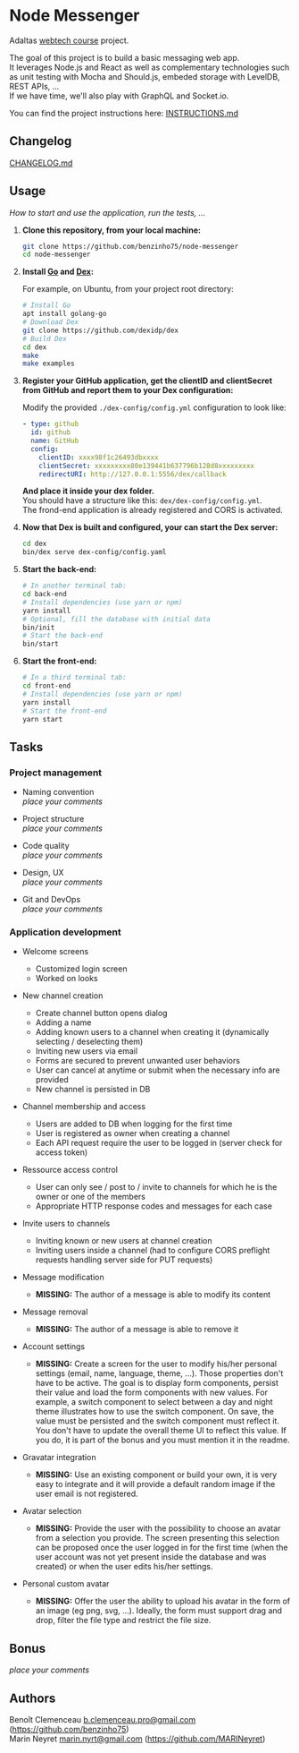 # Node Messenger

Adaltas [webtech course](https://github.com/adaltas/ece-2020-fall-webtech) project.

The goal of this project is to build a basic messaging web app.<br>
It leverages Node.js and React as well as complementary technologies such as unit testing with Mocha and Should.js, embeded storage with LevelDB, REST APIs, ...<br>
If we have time, we'll also play with GraphQL and Socket<span>.io.

You can find the project instructions here: [INSTRUCTIONS.md](../master/INSTRUCTIONS.md)

## Changelog

[CHANGELOG.md](../master/CHANGELOG.md)

## Usage

_How to start and use the application, run the tests, ..._

1. **Clone this repository, from your local machine:**<br>

   ```bash
   git clone https://github.com/benzinho75/node-messenger
   cd node-messenger
   ```

2. **Install [Go](https://golang.org/) and [Dex](https://dexidp.io/docs/getting-started/):**<br>

   For example, on Ubuntu, from your project root directory:

   ```bash
   # Install Go
   apt install golang-go
   # Download Dex
   git clone https://github.com/dexidp/dex
   # Build Dex
   cd dex
   make
   make examples
   ```

3. **Register your GitHub application, get the clientID and clientSecret from GitHub and report them to your Dex configuration:**<br>

   Modify the provided `./dex-config/config.yml` configuration to look like:

   ```yaml
   - type: github
     id: github
     name: GitHub
     config:
       clientID: xxxx98f1c26493dbxxxx
       clientSecret: xxxxxxxxx80e139441b637796b128d8xxxxxxxxx
       redirectURI: http://127.0.0.1:5556/dex/callback
   ```

   **And place it inside your dex folder.**<br>
   You should have a structure like this: `dex/dex-config/config.yml`.<br>
   The frond-end application is already registered and CORS is activated.

4. **Now that Dex is built and configured, your can start the Dex server:**<br>

   ```bash
   cd dex
   bin/dex serve dex-config/config.yaml
   ```

5. **Start the back-end:**<br>

   ```bash
   # In another terminal tab:
   cd back-end
   # Install dependencies (use yarn or npm)
   yarn install
   # Optional, fill the database with initial data
   bin/init
   # Start the back-end
   bin/start
   ```

6. **Start the front-end:**<br>
   ```bash
   # In a third terminal tab:
   cd front-end
   # Install dependencies (use yarn or npm)
   yarn install
   # Start the front-end
   yarn start
   ```

## Tasks

### Project management

- Naming convention  
  _place your comments_

- Project structure  
  _place your comments_

- Code quality  
  _place your comments_

- Design, UX  
  _place your comments_

- Git and DevOps  
  _place your comments_

### Application development

- Welcome screens

  - Customized login screen
  - Worked on looks

- New channel creation

  - Create channel button opens dialog
  - Adding a name
  - Adding known users to a channel when creating it (dynamically selecting / deselecting them)
  - Inviting new users via email
  - Forms are secured to prevent unwanted user behaviors
  - User can cancel at anytime or submit when the necessary info are provided
  - New channel is persisted in DB

- Channel membership and access

  - Users are added to DB when logging for the first time
  - User is registered as owner when creating a channel
  - Each API request require the user to be logged in (server check for access token)

- Ressource access control

  - User can only see / post to / invite to channels for which he is the owner or one of the members
  - Appropriate HTTP response codes and messages for each case

- Invite users to channels

  - Inviting known or new users at channel creation
  - Inviting users inside a channel (had to configure CORS preflight requests handling server side for PUT requests)

- Message modification

  - **MISSING:** The author of a message is able to modify its content

- Message removal

  - **MISSING:** The author of a message is able to remove it

- Account settings

  - **MISSING:** Create a screen for the user to modify his/her personal settings (email, name, language, theme, ...). Those properties don't have to be active. The goal is to display form components, persist their value and load the form components with new values. For example, a switch component to select between a day and night theme illustrates how to use the switch component. On save, the value must be persisted and the switch component must reflect it. You don't have to update the overall theme UI to reflect this value. If you do, it is part of the bonus and you must mention it in the readme.

- Gravatar integration

  - **MISSING:** Use an existing component or build your own, it is very easy to integrate and it will provide a default random image if the user email is not registered.

- Avatar selection

  - **MISSING:** Provide the user with the possibility to choose an avatar from a selection you provide. The screen presenting this selection can be proposed once the user logged in for the first time (when the user account was not yet present inside the database and was created) or when the user edits his/her settings.

- Personal custom avatar

  - **MISSING:** Offer the user the ability to upload his avatar in the form of an image (eg png, svg, ...). Ideally, the form must support drag and drop, filter the file type and restrict the file size.

## Bonus

_place your comments_

## Authors

Benoît Clemenceau <b.clemenceau.pro@gmail.com> (https://github.com/benzinho75)<br>
Marin Neyret <marin.nyrt@gmail.com> (https://github.com/MARINeyret)
